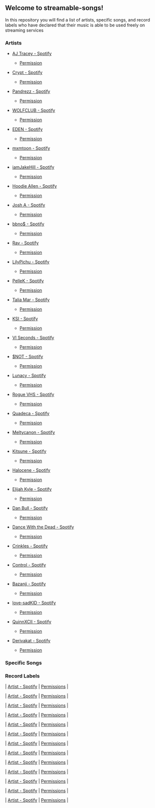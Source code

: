 ## Welcome to streamable-songs!

In this repository you will find a list of artists, specific songs, and record labels who have declared that their music is able to be used freely on streaming services

### Artists

* [AJ Tracey - Spotify](https://open.spotify.com/artist/4Xi6LSfFqv26XgP9NKN26U?si=9hO-gJJWSbCV8RQLOyJwWQ)
	* [Permission](https://twitter.com/ajtracey/status/1271066936781258753)

* [Crypt - Spotify]()
	* [Permission]()

* [Pandrezz - Spotify]()
	* [Permission]()

* [WOLFCLUB - Spotify]()
	* [Permission]()

* [EDEN - Spotify]()
	* [Permission]()

* [mxmtoon - Spotify]()
	* [Permission]()

* [iamJakeHill - Spotify]()
	* [Permission]()

* [Hoodie Allen - Spotify]()
	* [Permission]()

* [Josh A - Spotify]()
	* [Permission]()

* [bbno$ - Spotify]()
	* [Permission]()

* [Rav - Spotify]()
	* [Permission]()

* [LilyPichu - Spotify]()
	* [Permission]()

* [PelleK - Spotify]()
	* [Permission]()

* [Talia Mar - Spotify]()
	* [Permission]()

* [KSI - Spotify]()
	* [Permission]()

* [VI Seconds - Spotify]()
	* [Permission]()

* [$NOT - Spotify]()
	* [Permission]()

* [Lunacy - Spotify]()
	* [Permission]()

* [Rogue VHS - Spotify]()
	* [Permission]()

* [Quadeca - Spotify]()
	* [Permission]()

* [Meltycanon - Spotify]()
	* [Permission]()

* [Kitsune - Spotify]()
	* [Permission]()

* [Halocene - Spotify]()
	* [Permission]()

* [Elijah Kyle - Spotify]()
	* [Permission]()

* [Dan Bull - Spotify]()
	* [Permission]()

* [Dance With the Dead - Spotify]()
	* [Permission]()

* [Crinkles - Spotify]()
	* [Permission]()

* [Control - Spotify]()
	* [Permission]()

* [Bazanji - Spotify]()
	* [Permission]()

* [love-sadKID - Spotify]()
	* [Permission]()

* [QuinnXCII - Spotify]()
	* [Permission]()

* [Derivakat - Spotify]()
	* [Permission]()

### Specific Songs

### Record Labels

| [Artist - Spotify]() | [Permissions]() |

| [Artist - Spotify]() | [Permissions]() |

| [Artist - Spotify]() | [Permissions]() |

| [Artist - Spotify]() | [Permissions]() |

| [Artist - Spotify]() | [Permissions]() |

| [Artist - Spotify]() | [Permissions]() |

| [Artist - Spotify]() | [Permissions]() |

| [Artist - Spotify]() | [Permissions]() |


| [Artist - Spotify]() | [Permissions]() |


| [Artist - Spotify]() | [Permissions]() |


| [Artist - Spotify]() | [Permissions]() |


| [Artist - Spotify]() | [Permissions]() |


| [Artist - Spotify]() | [Permissions]() |



